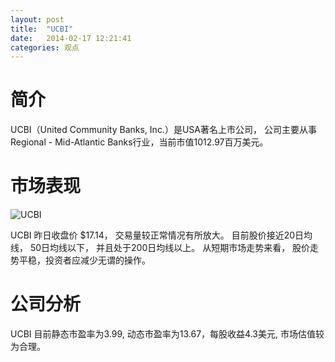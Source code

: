 ```yaml
---
layout: post
title:  "UCBI"
date:   2014-02-17 12:21:41
categories: 观点
---
```


# 简介
UCBI（United Community Banks, Inc.）是USA著名上市公司，
公司主要从事Regional - Mid-Atlantic Banks行业，当前市值1012.97百万美元。

# 市场表现

![UCBI](http://finviz.com/chart.ashx?t=UCBI&ty=c&ta=1&p=d&s=l)

UCBI 昨日收盘价 $17.14，
交易量较正常情况有所放大。
目前股价接近20日均线，
50日均线以下，
并且处于200日均线以上。
从短期市场走势来看，
股价走势平稳，投资者应减少无谓的操作。

# 公司分析
UCBI 目前静态市盈率为3.99, 动态市盈率为13.67，每股收益4.3美元,
市场估值较为合理。
